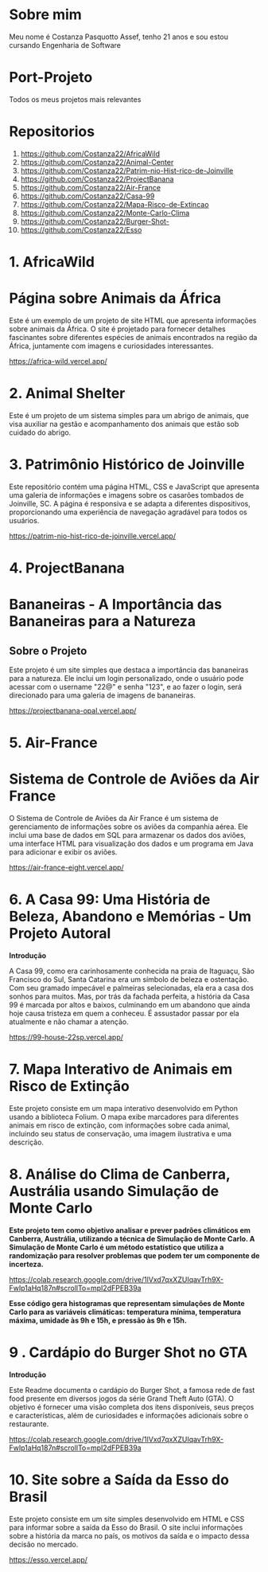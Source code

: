 # Sobre mim
Meu nome é Costanza Pasquotto Assef, tenho 21 anos e sou estou cursando Engenharia de Software
# Port-Projeto
Todos os meus projetos mais relevantes
# Repositorios
1. https://github.com/Costanza22/AfricaWild
2. https://github.com/Costanza22/Animal-Center
3. https://github.com/Costanza22/Patrim-nio-Hist-rico-de-Joinville
4. https://github.com/Costanza22/ProjectBanana
5. https://github.com/Costanza22/Air-France
6. https://github.com/Costanza22/Casa-99
7. https://github.com/Costanza22/Mapa-Risco-de-Extincao
8. https://github.com/Costanza22/Monte-Carlo-Clima
9. https://github.com/Costanza22/Burger-Shot-
10. https://github.com/Costanza22/Esso

# 1.  AfricaWild

# Página sobre Animais da África

Este é um exemplo de um projeto de site HTML que apresenta informações sobre animais da África. O site é projetado para fornecer detalhes fascinantes sobre diferentes espécies de animais encontrados na região da África, juntamente com imagens e curiosidades interessantes.

https://africa-wild.vercel.app/

# 2. Animal Shelter

Este é um projeto de um sistema simples para um abrigo de animais, que visa auxiliar na gestão e acompanhamento dos animais que estão sob cuidado do abrigo.

# 3. Patrimônio Histórico de Joinville

Este repositório contém uma página HTML, CSS e JavaScript que apresenta uma galeria de informações e imagens sobre os casarões tombados de Joinville, SC. A página é responsiva e se adapta a diferentes dispositivos, proporcionando uma experiência de navegação agradável para todos os usuários.

https://patrim-nio-hist-rico-de-joinville.vercel.app/

# 4. ProjectBanana

# Bananeiras - A Importância das Bananeiras para a Natureza
## Sobre o Projeto
Este projeto é um site simples que destaca a importância das bananeiras para a natureza. Ele inclui um login personalizado, onde o usuário pode acessar com o username "22@" e senha "123", e ao fazer o login, será direcionado para uma galeria de imagens de bananeiras.

https://projectbanana-opal.vercel.app/

# 5. Air-France

# Sistema de Controle de Aviões da Air France

O Sistema de Controle de Aviões da Air France é um sistema de gerenciamento de informações sobre os aviões da companhia aérea. Ele inclui uma base de dados em SQL para armazenar os dados dos aviões, uma interface HTML para visualização dos dados e um programa em Java para adicionar e exibir os aviões.

https://air-france-eight.vercel.app/

# 6. **A Casa 99: Uma História de Beleza, Abandono e Memórias - Um Projeto Autoral**

**Introdução**

A Casa 99, como era carinhosamente conhecida na praia de Itaguaçu, São Francisco do Sul, Santa Catarina era um símbolo de beleza e ostentação. Com seu gramado impecável e palmeiras selecionadas, ela era a casa dos sonhos para muitos. Mas, por trás da fachada perfeita, a história da Casa 99 é marcada por altos e baixos, culminando em um abandono que ainda hoje causa tristeza em quem a conheceu.
É assustador passar por ela atualmente e não chamar a atenção.

https://99-house-22sp.vercel.app/

# 7.  Mapa Interativo de Animais em Risco de Extinção

Este projeto consiste em um mapa interativo desenvolvido em Python usando a biblioteca Folium. O mapa exibe marcadores para diferentes animais em risco de extinção, com informações sobre cada animal, incluindo seu status de conservação, uma imagem ilustrativa e uma descrição.

# 8. **Análise do Clima de Canberra, Austrália usando Simulação de Monte Carlo**

**Este projeto tem como objetivo analisar e prever padrões climáticos em Canberra, Austrália, utilizando a técnica de Simulação de Monte Carlo. A Simulação de Monte Carlo é um método estatístico que utiliza a randomização para resolver problemas que podem ter um componente de incerteza.**

https://colab.research.google.com/drive/1lVxd7qxXZUIqavTrh9X-FwIp1aHq187n#scrollTo=mpI2dFPEB39a

**Esse código gera histogramas que representam simulações de Monte Carlo para as variáveis climáticas: temperatura mínima, temperatura máxima, umidade às 9h e 15h, e pressão às 9h e 15h.**

# 9 . **Cardápio do Burger Shot no GTA**

**Introdução**

Este Readme documenta o cardápio do Burger Shot, a famosa rede de fast food presente em diversos jogos da série Grand Theft Auto (GTA). O objetivo é fornecer uma visão completa dos itens disponíveis, seus preços e características, além de curiosidades e informações adicionais sobre o restaurante.

https://colab.research.google.com/drive/1lVxd7qxXZUIqavTrh9X-FwIp1aHq187n#scrollTo=mpI2dFPEB39a

# 10. Site sobre a Saída da Esso do Brasil

Este projeto consiste em um site simples desenvolvido em HTML e CSS para informar sobre a saída da Esso do Brasil. O site inclui informações sobre a história da marca no país, os motivos da saída e o impacto dessa decisão no mercado.

https://esso.vercel.app/
